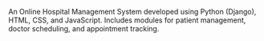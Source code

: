 An Online Hospital Management System developed using Python (Django), HTML, CSS, and JavaScript. Includes modules for patient management, doctor scheduling, and appointment tracking.
